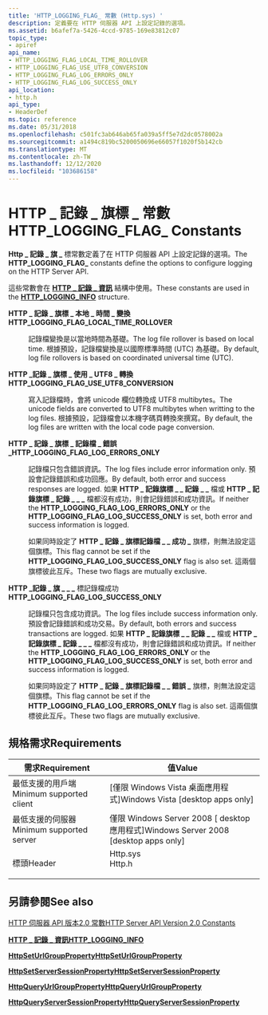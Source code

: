 ```yaml
---
title: 'HTTP_LOGGING_FLAG_ 常數 (Http.sys) '
description: 定義要在 HTTP 伺服器 API 上設定記錄的選項。
ms.assetid: b6afef7a-5426-4ccd-9785-169e83812c07
topic_type:
- apiref
api_name:
- HTTP_LOGGING_FLAG_LOCAL_TIME_ROLLOVER
- HTTP_LOGGING_FLAG_USE_UTF8_CONVERSION
- HTTP_LOGGING_FLAG_LOG_ERRORS_ONLY
- HTTP_LOGGING_FLAG_LOG_SUCCESS_ONLY
api_location:
- http.h
api_type:
- HeaderDef
ms.topic: reference
ms.date: 05/31/2018
ms.openlocfilehash: c501fc3ab646ab65fa039a5ff5e7d2dc0578002a
ms.sourcegitcommit: a1494c819bc5200050696e66057f1020f5b142cb
ms.translationtype: MT
ms.contentlocale: zh-TW
ms.lasthandoff: 12/12/2020
ms.locfileid: "103686158"
---
```

# <a name="http_logging_flag_-constants"></a><span data-ttu-id="e6ae2-103">HTTP \_ 記錄 \_ 旗標 \_ 常數</span><span class="sxs-lookup"><span data-stu-id="e6ae2-103">HTTP\_LOGGING\_FLAG\_ Constants</span></span>

<span data-ttu-id="e6ae2-104">**Http \_ 記錄 \_ 旗 \_** 標常數定義了在 HTTP 伺服器 API 上設定記錄的選項。</span><span class="sxs-lookup"><span data-stu-id="e6ae2-104">The **HTTP\_LOGGING\_FLAG\_** constants define the options to configure logging on the HTTP Server API.</span></span>

<span data-ttu-id="e6ae2-105">這些常數會在 [**HTTP \_ 記錄 \_ 資訊**](/windows/desktop/api/Http/ns-http-http_logging_info) 結構中使用。</span><span class="sxs-lookup"><span data-stu-id="e6ae2-105">These constants are used in the [**HTTP\_LOGGING\_INFO**](/windows/desktop/api/Http/ns-http-http_logging_info) structure.</span></span>

<dl> <dt>

<span data-ttu-id="e6ae2-106"><span id="HTTP_LOGGING_FLAG_LOCAL_TIME_ROLLOVER"></span><span id="http_logging_flag_local_time_rollover"></span>**HTTP \_ 記錄 \_ 旗標 \_ 本地 \_ 時間 \_ 變換**</span><span class="sxs-lookup"><span data-stu-id="e6ae2-106"><span id="HTTP_LOGGING_FLAG_LOCAL_TIME_ROLLOVER"></span><span id="http_logging_flag_local_time_rollover"></span>**HTTP\_LOGGING\_FLAG\_LOCAL\_TIME\_ROLLOVER**</span></span>
</dt> <dd> <dl> <dt>



<span data-ttu-id="e6ae2-107">記錄檔變換是以當地時間為基礎。</span><span class="sxs-lookup"><span data-stu-id="e6ae2-107">The log file rollover is based on local time.</span></span> <span data-ttu-id="e6ae2-108">根據預設，記錄檔變換是以國際標準時間 (UTC) 為基礎。</span><span class="sxs-lookup"><span data-stu-id="e6ae2-108">By default, log file rollovers is based on coordinated universal time (UTC).</span></span>


</dt> </dl> </dd> <dt>

<span data-ttu-id="e6ae2-109"><span id="_HTTP_LOGGING_FLAG_USE_UTF8_CONVERSION"></span><span id="_http_logging_flag_use_utf8_conversion"></span>**HTTP \_記錄 \_ 旗標 \_ 使用 \_ UTF8 \_ 轉換**</span><span class="sxs-lookup"><span data-stu-id="e6ae2-109"><span id="_HTTP_LOGGING_FLAG_USE_UTF8_CONVERSION"></span><span id="_http_logging_flag_use_utf8_conversion"></span> **HTTP\_LOGGING\_FLAG\_USE\_UTF8\_CONVERSION**</span></span>
</dt> <dd> <dl> <dt>



<span data-ttu-id="e6ae2-110">寫入記錄檔時，會將 unicode 欄位轉換成 UTF8 multibytes。</span><span class="sxs-lookup"><span data-stu-id="e6ae2-110">The unicode fields are converted to UTF8 multibytes when writting to the log files.</span></span> <span data-ttu-id="e6ae2-111">根據預設，記錄檔會以本機字碼頁轉換來撰寫。</span><span class="sxs-lookup"><span data-stu-id="e6ae2-111">By default, the log files are written with the local code page conversion.</span></span>


</dt> </dl> </dd> <dt>

<span data-ttu-id="e6ae2-112"><span id="HTTP_LOGGING_FLAG_LOG_ERRORS_ONLY"></span><span id="http_logging_flag_log_errors_only"></span>**HTTP \_ 記錄 \_ 旗標 \_ 記錄檔 \_ 錯誤 \_**</span><span class="sxs-lookup"><span data-stu-id="e6ae2-112"><span id="HTTP_LOGGING_FLAG_LOG_ERRORS_ONLY"></span><span id="http_logging_flag_log_errors_only"></span>**HTTP\_LOGGING\_FLAG\_LOG\_ERRORS\_ONLY**</span></span>
</dt> <dd> <dl> <dt>



<span data-ttu-id="e6ae2-113">記錄檔只包含錯誤資訊。</span><span class="sxs-lookup"><span data-stu-id="e6ae2-113">The log files include error information only.</span></span> <span data-ttu-id="e6ae2-114">預設會記錄錯誤和成功回應。</span><span class="sxs-lookup"><span data-stu-id="e6ae2-114">By default, both error and success responses are logged.</span></span> <span data-ttu-id="e6ae2-115">如果 **HTTP \_ 記錄旗標 \_ \_ 記錄 \_ \_** 檔或 **HTTP \_ 記錄旗標 \_ 記錄 \_ \_ \_** 檔都沒有成功，則會記錄錯誤和成功資訊。</span><span class="sxs-lookup"><span data-stu-id="e6ae2-115">If neither the **HTTP\_LOGGING\_FLAG\_LOG\_ERRORS\_ONLY** or the **HTTP\_LOGGING\_FLAG\_LOG\_SUCCESS\_ONLY** is set, both error and success information is logged.</span></span>

<span data-ttu-id="e6ae2-116">如果同時設定了 **HTTP \_ 記錄 \_ 旗標記錄檔 \_ \_ 成功 \_** 旗標，則無法設定這個旗標。</span><span class="sxs-lookup"><span data-stu-id="e6ae2-116">This flag cannot be set if the **HTTP\_LOGGING\_FLAG\_LOG\_SUCCESS\_ONLY** flag is also set.</span></span> <span data-ttu-id="e6ae2-117">這兩個旗標彼此互斥。</span><span class="sxs-lookup"><span data-stu-id="e6ae2-117">These two flags are mutually exclusive.</span></span>


</dt> </dl> </dd> <dt>

<span data-ttu-id="e6ae2-118"><span id="_HTTP_LOGGING_FLAG_LOG_SUCCESS_ONLY"></span><span id="_http_logging_flag_log_success_only"></span>**HTTP \_記錄 \_ 旗 \_ \_ \_** 標記錄檔成功</span><span class="sxs-lookup"><span data-stu-id="e6ae2-118"><span id="_HTTP_LOGGING_FLAG_LOG_SUCCESS_ONLY"></span><span id="_http_logging_flag_log_success_only"></span> **HTTP\_LOGGING\_FLAG\_LOG\_SUCCESS\_ONLY**</span></span>
</dt> <dd> <dl> <dt>



<span data-ttu-id="e6ae2-119">記錄檔只包含成功資訊。</span><span class="sxs-lookup"><span data-stu-id="e6ae2-119">The log files include success information only.</span></span> <span data-ttu-id="e6ae2-120">預設會記錄錯誤和成功交易。</span><span class="sxs-lookup"><span data-stu-id="e6ae2-120">By default, both errors and success transactions are logged.</span></span> <span data-ttu-id="e6ae2-121">如果 **HTTP \_ 記錄旗標 \_ \_ 記錄 \_ \_** 檔或 **HTTP \_ 記錄旗標 \_ 記錄 \_ \_ \_** 檔都沒有成功，則會記錄錯誤和成功資訊。</span><span class="sxs-lookup"><span data-stu-id="e6ae2-121">If neither the **HTTP\_LOGGING\_FLAG\_LOG\_ERRORS\_ONLY** or the **HTTP\_LOGGING\_FLAG\_LOG\_SUCCESS\_ONLY** is set, both error and success information is logged.</span></span>

<span data-ttu-id="e6ae2-122">如果同時設定了 **HTTP \_ 記錄 \_ 旗標記錄檔 \_ \_ 錯誤 \_** 旗標，則無法設定這個旗標。</span><span class="sxs-lookup"><span data-stu-id="e6ae2-122">This flag cannot be set if the **HTTP\_LOGGING\_FLAG\_LOG\_ERRORS\_ONLY** flag is also set.</span></span> <span data-ttu-id="e6ae2-123">這兩個旗標彼此互斥。</span><span class="sxs-lookup"><span data-stu-id="e6ae2-123">These two flags are mutually exclusive.</span></span>


</dt> </dl> </dd> </dl>

## <a name="requirements"></a><span data-ttu-id="e6ae2-124">規格需求</span><span class="sxs-lookup"><span data-stu-id="e6ae2-124">Requirements</span></span>



| <span data-ttu-id="e6ae2-125">需求</span><span class="sxs-lookup"><span data-stu-id="e6ae2-125">Requirement</span></span> | <span data-ttu-id="e6ae2-126">值</span><span class="sxs-lookup"><span data-stu-id="e6ae2-126">Value</span></span> |
|-------------------------------------|-----------------------------------------------------------------------------------|
| <span data-ttu-id="e6ae2-127">最低支援的用戶端</span><span class="sxs-lookup"><span data-stu-id="e6ae2-127">Minimum supported client</span></span><br/> | <span data-ttu-id="e6ae2-128">\[僅限 Windows Vista 桌面應用程式\]</span><span class="sxs-lookup"><span data-stu-id="e6ae2-128">Windows Vista \[desktop apps only\]</span></span><br/>                                    |
| <span data-ttu-id="e6ae2-129">最低支援的伺服器</span><span class="sxs-lookup"><span data-stu-id="e6ae2-129">Minimum supported server</span></span><br/> | <span data-ttu-id="e6ae2-130">僅限 Windows Server 2008 \[ desktop 應用程式\]</span><span class="sxs-lookup"><span data-stu-id="e6ae2-130">Windows Server 2008 \[desktop apps only\]</span></span><br/>                              |
| <span data-ttu-id="e6ae2-131">標頭</span><span class="sxs-lookup"><span data-stu-id="e6ae2-131">Header</span></span><br/>                   | <dl> <span data-ttu-id="e6ae2-132"><dt>Http.sys</dt></span><span class="sxs-lookup"><span data-stu-id="e6ae2-132"><dt>Http.h</dt></span></span> </dl> |



## <a name="see-also"></a><span data-ttu-id="e6ae2-133">另請參閱</span><span class="sxs-lookup"><span data-stu-id="e6ae2-133">See also</span></span>

<dl> <dt>

[<span data-ttu-id="e6ae2-134">HTTP 伺服器 API 版本2.0 常數</span><span class="sxs-lookup"><span data-stu-id="e6ae2-134">HTTP Server API Version 2.0 Constants</span></span>](http-server-api-version-2-0-constants.md)
</dt> <dt>

[<span data-ttu-id="e6ae2-135">**HTTP \_ 記錄 \_ 資訊**</span><span class="sxs-lookup"><span data-stu-id="e6ae2-135">**HTTP\_LOGGING\_INFO**</span></span>](/windows/desktop/api/Http/ns-http-http_logging_info)
</dt> <dt>

[<span data-ttu-id="e6ae2-136">**HttpSetUrlGroupProperty**</span><span class="sxs-lookup"><span data-stu-id="e6ae2-136">**HttpSetUrlGroupProperty**</span></span>](/windows/desktop/api/Http/nf-http-httpseturlgroupproperty)
</dt> <dt>

[<span data-ttu-id="e6ae2-137">**HttpSetServerSessionProperty**</span><span class="sxs-lookup"><span data-stu-id="e6ae2-137">**HttpSetServerSessionProperty**</span></span>](/windows/desktop/api/Http/nf-http-httpsetserversessionproperty)
</dt> <dt>

[<span data-ttu-id="e6ae2-138">**HttpQueryUrlGroupProperty**</span><span class="sxs-lookup"><span data-stu-id="e6ae2-138">**HttpQueryUrlGroupProperty**</span></span>](/windows/desktop/api/Http/nf-http-httpqueryurlgroupproperty)
</dt> <dt>

[<span data-ttu-id="e6ae2-139">**HttpQueryServerSessionProperty**</span><span class="sxs-lookup"><span data-stu-id="e6ae2-139">**HttpQueryServerSessionProperty**</span></span>](/windows/desktop/api/Http/nf-http-httpqueryserversessionproperty)
</dt> </dl>

 

 





